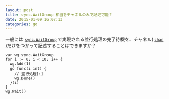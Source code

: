 ```yaml
---
layout: post
title: sync.WaitGroup 相当をチャネルのみで記述可能？
date: 2015-01-09 16:07:13
categories: go
---
```

<!-- {% raw %} -->
<p>一般には <a href="http://golang.org/pkg/sync/#WaitGroup" rel="nofollow"><code>sync.WaitGroup</code></a> で実現される並行処理の完了待機を、チャネル( <a href="http://www.golang-book.com/10/index.htm#section2" rel="nofollow"><code>chan</code></a> )だけをつかって記述することはできますか？</p>

<pre class="lang-go prettyprint-override"><code>var wg sync.WaitGroup
for i := 0; i &lt; 10; i++ {
  wg.Add(1)
  go func(i int) {
    // 並行処理[i]
    wg.Done()
  }(i)
}
wg.Wait()
</code></pre>
<!-- {% endraw %} -->
